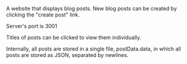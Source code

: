 A website that displays blog posts. New blog posts can be created by clicking the "create post" link.

Server's port is 3001

Titles of posts can be clicked to view them individually.

Internally, all posts are stored in a single file, postData.data, in which all posts are stored as JSON, separated by newlines.